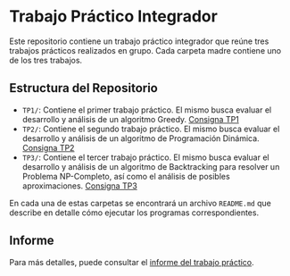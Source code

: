 ﻿# Trabajo Práctico Integrador

Este repositorio contiene un trabajo práctico integrador que reúne tres trabajos prácticos realizados en grupo. Cada carpeta madre contiene uno de los tres trabajos.

## Estructura del Repositorio

- `TP1/`: Contiene el primer trabajo práctico. El mismo busca evaluar el desarrollo y análisis de un algoritmo Greedy. [Consigna TP1](https://algoritmos-rw.github.io/tda_bg/tps/2024_2/tp1/)
- `TP2/`: Contiene el segundo trabajo práctico. El mismo busca evaluar el desarrollo y análisis de un algoritmo de Programación Dinámica. [Consigna TP2](https://algoritmos-rw.github.io/tda_bg/tps/2024_2/tp2/)
- `TP3/`: Contiene el tercer trabajo práctico. El mismo busca evaluar el desarrollo y análisis de un algoritmo de Backtracking para resolver un Problema NP-Completo, así como el análisis de posibles aproximaciones. [Consigna TP3](https://algoritmos-rw.github.io/tda_bg/tps/2024_2/tp3/)

En cada una de estas carpetas se encontrará un archivo `README.md` que describe en detalle cómo ejecutar los programas correspondientes.

## Informe
Para más detalles, puede consultar el [informe del trabajo práctico](https://github.com/joac001/TP-TDA/blob/TP3/Informe%20TP%20TDA.pdf).
